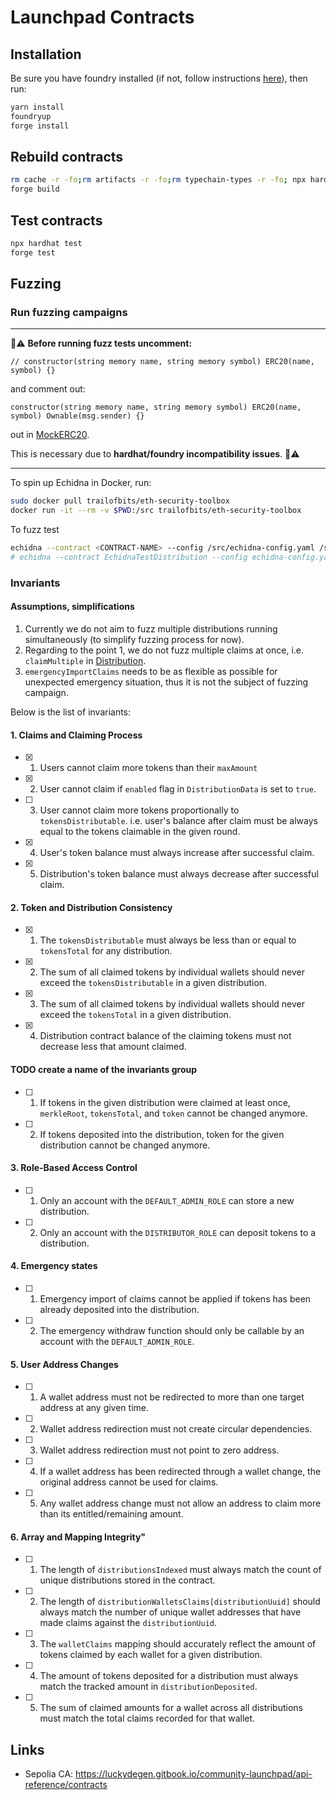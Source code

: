 # Launchpad Contracts

## Installation

Be sure you have foundry installed (if not, follow instructions [here](https://book.getfoundry.sh/getting-started/installation)), then run:

```bash
yarn install
foundryup
forge install
```

## Rebuild contracts

```bash
rm cache -r -fo;rm artifacts -r -fo;rm typechain-types -r -fo; npx hardhat compile
forge build
```

## Test contracts

```bash
npx hardhat test
forge test
```

## Fuzzing

### Run fuzzing campaigns

---

📢⚠️ **Before running fuzz tests uncomment:**

```solidity
// constructor(string memory name, string memory symbol) ERC20(name, symbol) {}
```

and comment out:

```solidity
constructor(string memory name, string memory symbol) ERC20(name, symbol) Ownable(msg.sender) {}
```

out in [MockERC20](./contracts/echidna/MockERC20.sol).

This is necessary due to **hardhat/foundry incompatibility issues**. 📢⚠️

---

To spin up Echidna in Docker, run:

```bash
sudo docker pull trailofbits/eth-security-toolbox
docker run -it --rm -v $PWD:/src trailofbits/eth-security-toolbox
```

To fuzz test

```bash
echidna --contract <CONTRACT-NAME> --config /src/echidna-config.yaml /src/contracts/echidna/<CONTRACT-NAME>.sol
# echidna --contract EchidnaTestDistribution --config echidna-config.yaml contracts/echidna/EchidnaTestDistribution.sol
```

### Invariants

#### Assumptions, simplifications

1. Currently we do not aim to fuzz multiple distributions running simultaneously (to simplify fuzzing process for now).
2. Regarding to the point 1, we do not fuzz multiple claims at once, i.e. `claimMultiple` in [Distribution](./contracts/v2/DistributionV2.sol).
3. `emergencyImportClaims` needs to be as flexible as possible for unexpected emergency situation, thus it is not the subject of fuzzing campaign.

Below is the list of invariants:

#### 1. Claims and Claiming Process

- [x] 1. Users cannot claim more tokens than their `maxAmount`
- [x] 2. User cannot claim if `enabled` flag in `DistributionData` is set to `true`.
- [ ] 3. User cannot claim more tokens proportionally to `tokensDistributable`. i.e. user's balance after claim must be always equal to the tokens claimable in the given round.
- [x] 4. User's token balance must always increase after successful claim.
- [x] 5. Distribution's token balance must always decrease after successful claim.

#### 2. Token and Distribution Consistency

- [x] 1. The `tokensDistributable` must always be less than or equal to `tokensTotal` for any distribution.
- [x] 2. The sum of all claimed tokens by individual wallets should never exceed the `tokensDistributable` in a given distribution.
- [x] 3. The sum of all claimed tokens by individual wallets should never exceed the `tokensTotal` in a given distribution.
- [x] 4. Distribution contract balance of the claiming tokens must not decrease less that amount claimed.
  
#### TODO create a name of the invariants group

- [ ] 1. If tokens in the given distribution were claimed at least once, `merkleRoot`, `tokensTotal`, and `token` cannot be changed anymore.
- [ ] 2. If tokens deposited into the distribution, token for the given distribution cannot be changed anymore.

#### 3. Role-Based Access Control

- [ ] 1. Only an account with the `DEFAULT_ADMIN_ROLE` can store a new distribution.
- [ ] 2. Only an account with the `DISTRIBUTOR_ROLE` can deposit tokens to a distribution.

#### 4. Emergency states

- [ ] 1. Emergency import of claims cannot be applied if tokens has been already deposited into the distribution.
- [ ] 2. The emergency withdraw function should only be callable by an account with the `DEFAULT_ADMIN_ROLE`.

#### 5. User Address Changes

- [ ] 1. A wallet address must not be redirected to more than one target address at any given time.
- [ ] 2. Wallet address redirection must not create circular dependencies.
- [ ] 3. Wallet address redirection must not point to zero address.
- [ ] 4. If a wallet address has been redirected through a wallet change, the original address cannot be used for claims.
- [ ] 5. Any wallet address change must not allow an address to claim more than its entitled/remaining amount.

#### 6. Array and Mapping Integrity"

- [ ] 1. The length of `distributionsIndexed` must always match the count of unique distributions stored in the contract.
- [ ] 2. The length of `distributionWalletsClaims[distributionUuid]` should always match the number of unique wallet addresses that have made claims against the `distributionUuid`.
- [ ] 3. The `walletClaims` mapping should accurately reflect the amount of tokens claimed by each wallet for a given distribution.
- [ ] 4. The amount of tokens deposited for a distribution must always match the tracked amount in `distributionDeposited`.
- [ ] 5. The sum of claimed amounts for a wallet across all distributions must match the total claims recorded for that wallet.

## Links

- Sepolia CA: https://luckydegen.gitbook.io/community-launchpad/api-reference/contracts
